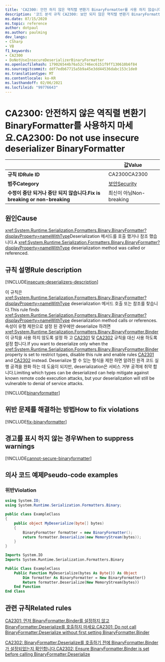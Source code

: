 ```yaml
---
title: 'CA2300: 안전 하지 않은 역직렬 변환기 BinaryFormatter를 사용 하지 않습니다 (코드 분석).'
description: '코드 분석 규칙 CA2300: 보안 되지 않은 역직렬 변환기 BinaryFormatter를 사용 하지 마세요.'
ms.date: 07/15/2020
ms.topic: reference
author: dotpaul
ms.author: paulming
dev_langs:
- CSharp
- VB
f1_keywords:
- CA2300
- DoNotUseInsecureDeserializerBinaryFormatter
ms.openlocfilehash: 179026544b76a52c746ec6151f9ff130610b6f84
ms.sourcegitcommit: ddf7edb67715a5b9a45e3dd44536dabc153c1de0
ms.translationtype: MT
ms.contentlocale: ko-KR
ms.lasthandoff: 02/06/2021
ms.locfileid: "99776643"
---
```

# <a name="ca2300-do-not-use-insecure-deserializer-binaryformatter"></a><span data-ttu-id="6c298-103">CA2300: 안전하지 않은 역직렬 변환기 BinaryFormatter를 사용하지 마세요.</span><span class="sxs-lookup"><span data-stu-id="6c298-103">CA2300: Do not use insecure deserializer BinaryFormatter</span></span>

| | <span data-ttu-id="6c298-104">값</span><span class="sxs-lookup"><span data-stu-id="6c298-104">Value</span></span> |
|-|-|
| <span data-ttu-id="6c298-105">**규칙 ID**</span><span class="sxs-lookup"><span data-stu-id="6c298-105">**Rule ID**</span></span> |<span data-ttu-id="6c298-106">CA2300</span><span class="sxs-lookup"><span data-stu-id="6c298-106">CA2300</span></span>|
| <span data-ttu-id="6c298-107">**범주**</span><span class="sxs-lookup"><span data-stu-id="6c298-107">**Category**</span></span> |[<span data-ttu-id="6c298-108">보안</span><span class="sxs-lookup"><span data-stu-id="6c298-108">Security</span></span>](security-warnings.md)|
| <span data-ttu-id="6c298-109">**수정이 중단 되거나 중단 되지 않습니다.**</span><span class="sxs-lookup"><span data-stu-id="6c298-109">**Fix is breaking or non-breaking**</span></span> |<span data-ttu-id="6c298-110">최신이 아님</span><span class="sxs-lookup"><span data-stu-id="6c298-110">Non-breaking</span></span>|

## <a name="cause"></a><span data-ttu-id="6c298-111">원인</span><span class="sxs-lookup"><span data-stu-id="6c298-111">Cause</span></span>

<span data-ttu-id="6c298-112"><xref:System.Runtime.Serialization.Formatters.Binary.BinaryFormatter?displayProperty=nameWithType>Deserialization 메서드를 호출 했거나 참조 했습니다.</span><span class="sxs-lookup"><span data-stu-id="6c298-112">A <xref:System.Runtime.Serialization.Formatters.Binary.BinaryFormatter?displayProperty=nameWithType> deserialization method was called or referenced.</span></span>

## <a name="rule-description"></a><span data-ttu-id="6c298-113">규칙 설명</span><span class="sxs-lookup"><span data-stu-id="6c298-113">Rule description</span></span>

[!INCLUDE[insecure-deserializers-description](~/includes/code-analysis/insecure-deserializers-description.md)]

<span data-ttu-id="6c298-114">이 규칙은 <xref:System.Runtime.Serialization.Formatters.Binary.BinaryFormatter?displayProperty=nameWithType> deserialization 메서드 호출 또는 참조를 찾습니다.</span><span class="sxs-lookup"><span data-stu-id="6c298-114">This rule finds <xref:System.Runtime.Serialization.Formatters.Binary.BinaryFormatter?displayProperty=nameWithType> deserialization method calls or references.</span></span> <span data-ttu-id="6c298-115">속성이 유형 제한으로 설정 된 경우에만 deserialize 하려면 <xref:System.Runtime.Serialization.Formatters.Binary.BinaryFormatter.Binder> 이 규칙을 사용 하지 않도록 설정 하 고 [CA2301](ca2301.md) 및 [CA2302](ca2302.md) 규칙을 대신 사용 하도록 설정 합니다.</span><span class="sxs-lookup"><span data-stu-id="6c298-115">If you want to deserialize only when the <xref:System.Runtime.Serialization.Formatters.Binary.BinaryFormatter.Binder> property is set to restrict types, disable this rule and enable rules [CA2301](ca2301.md) and [CA2302](ca2302.md) instead.</span></span> <span data-ttu-id="6c298-116">Deserialize 할 수 있는 형식을 제한 하면 알려진 원격 코드 실행 공격을 완화 하는 데 도움이 되지만, deserialization은 서비스 거부 공격에 취약 합니다.</span><span class="sxs-lookup"><span data-stu-id="6c298-116">Limiting which types can be deserialized can help mitigate against known remote code execution attacks, but your deserialization will still be vulnerable to denial of service attacks.</span></span>

[!INCLUDE[binaryformatter](~/includes/code-analysis/binaryformatter.md)]

## <a name="how-to-fix-violations"></a><span data-ttu-id="6c298-117">위반 문제를 해결하는 방법</span><span class="sxs-lookup"><span data-stu-id="6c298-117">How to fix violations</span></span>

[!INCLUDE[fix-binaryformatter](~/includes/code-analysis/fix-binaryformatter-serializationbinder.md)]

## <a name="when-to-suppress-warnings"></a><span data-ttu-id="6c298-118">경고를 표시 하지 않는 경우</span><span class="sxs-lookup"><span data-stu-id="6c298-118">When to suppress warnings</span></span>

[!INCLUDE[cannot-secure-binaryformatter](~/includes/code-analysis/cannot-secure-binaryformatter.md)]

## <a name="pseudo-code-examples"></a><span data-ttu-id="6c298-119">의사 코드 예제</span><span class="sxs-lookup"><span data-stu-id="6c298-119">Pseudo-code examples</span></span>

### <a name="violation"></a><span data-ttu-id="6c298-120">위반</span><span class="sxs-lookup"><span data-stu-id="6c298-120">Violation</span></span>

```csharp
using System.IO;
using System.Runtime.Serialization.Formatters.Binary;

public class ExampleClass
{
    public object MyDeserialize(byte[] bytes)
    {
        BinaryFormatter formatter = new BinaryFormatter();
        return formatter.Deserialize(new MemoryStream(bytes));
    }
}
```

```vb
Imports System.IO
Imports System.Runtime.Serialization.Formatters.Binary

Public Class ExampleClass
    Public Function MyDeserialize(bytes As Byte()) As Object
        Dim formatter As BinaryFormatter = New BinaryFormatter()
        Return formatter.Deserialize(New MemoryStream(bytes))
    End Function
End Class
```

## <a name="related-rules"></a><span data-ttu-id="6c298-121">관련 규칙</span><span class="sxs-lookup"><span data-stu-id="6c298-121">Related rules</span></span>

[<span data-ttu-id="6c298-122">CA2301: 먼저 BinaryFormatter.Binder를 설정하지 않고 BinaryFormatter.Deserialize를 호출하지 마세요.</span><span class="sxs-lookup"><span data-stu-id="6c298-122">CA2301: Do not call BinaryFormatter.Deserialize without first setting BinaryFormatter.Binder</span></span>](ca2301.md)

[<span data-ttu-id="6c298-123">CA2302: BinaryFormatter.Deserialize를 호출하기 전에 BinaryFormatter.Binder가 설정되었는지 확인합니다.</span><span class="sxs-lookup"><span data-stu-id="6c298-123">CA2302: Ensure BinaryFormatter.Binder is set before calling BinaryFormatter.Deserialize</span></span>](ca2302.md)
